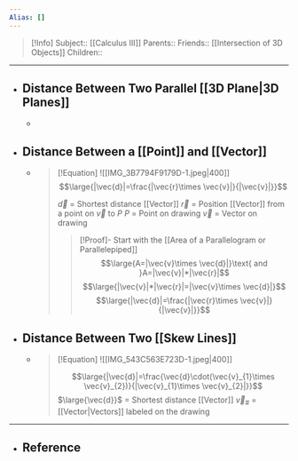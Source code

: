 ```yaml
---
Alias: []
---
```

> [!Info]
> Subject:: [[Calculus III]]
> Parents:: 
> Friends:: [[Intersection of 3D Objects]]
> Children:: 
---
- ## Distance Between Two Parallel [[3D Plane|3D Planes]]
	- 
- ## Distance Between a [[Point]] and [[Vector]]
	- > [!Equation]
	  > ![[IMG_3B7794F9179D-1.jpeg|400]]
	  > $$\large{|\vec{d}|=\frac{|\vec{r}\times \vec{v}|}{|\vec{v}|}}$$
	  > 
	  > $\vec{d}$ = Shortest distance [[Vector]]
	  > $\vec{r}$ = Position [[Vector]] from a point on $\vec{v}$ to $P$
	  > $P$ = Point on drawing
	  > $\vec{v}$ = Vector on drawing
	  > > [!Proof]-
	  > > Start with the [[Area of a Parallelogram or Parallelepiped]]
	  > > $$\large{A=|\vec{v}\times \vec{d}|}\text{ and }A=|\vec{v}|*|\vec{r}|$$
	  > > $$\large{|\vec{v}|*|\vec{r}|=|\vec{v}\times \vec{d}|}$$
	  > > $$\large{|\vec{d}|=\frac{|\vec{r}\times \vec{v}|}{|\vec{v}|}}$$
- ## Distance Between Two [[Skew Lines]]
	- > [!Equation]
	  > ![[IMG_543C563E723D-1.jpeg|400]]
	  > 
	  > $$\large{|\vec{d}|=\frac{\vec{d}\cdot(\vec{v}_{1}\times \vec{v}_{2})}{|\vec{v}_{1}\times \vec{v}_{2}|}}$$
	  > $\large{\vec{d}}$ = Shortest distance [[Vector]]
	  > $\vec{v}_{\#}$ = [[Vector|Vectors]] labeled on the drawing
	  > 
---
- ## Reference